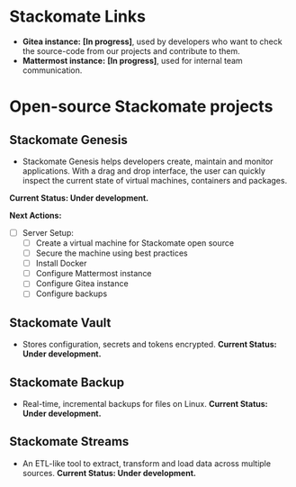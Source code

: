 # Stackomate Links

- **Gitea instance:** **[In progress]**, used by developers who want to check the source-code from our projects and contribute to them.
- **Mattermost instance:** **[In progress]**, used for internal team communication.


# Open-source Stackomate projects

## Stackomate Genesis
- Stackomate Genesis helps developers create, maintain and monitor applications. With a drag and drop interface, the user can quickly inspect the current state of virtual machines, containers and packages.

**Current Status: Under development.**

**Next Actions:**
- [ ] Server Setup:
    - [ ] Create a virtual machine for Stackomate open source
    - [ ] Secure the machine using best practices
    - [ ] Install Docker
    - [ ] Configure Mattermost instance 
    - [ ] Configure Gitea instance
    - [ ] Configure backups

## Stackomate Vault
- Stores configuration, secrets and tokens encrypted.
**Current Status: Under development.**

## Stackomate Backup
- Real-time, incremental backups for files on Linux.
**Current Status: Under development.**

## Stackomate Streams
- An ETL-like tool to extract, transform and load data across multiple sources.
**Current Status: Under development.**